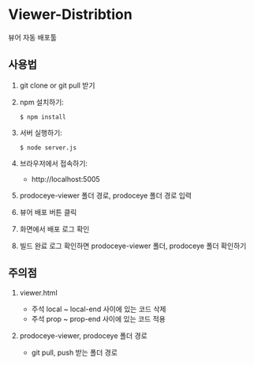 # Viewer-Distribtion

뷰어 자동 배포툴

## 사용법

1.  git clone or git pull 받기

2.  npm 설치하기:

        $ npm install

3.  서버 실행하기:

        $ node server.js

4.  브라우저에서 접속하기:

    - http://localhost:5005

5.  prodoceye-viewer 폴더 경로, prodoceye 폴더 경로 입력

6.  뷰어 배포 버튼 클릭

7.  화면에서 배포 로그 확인

8.  빌드 완료 로그 확인하면 prodoceye-viewer 폴더, prodoceye 폴더 확인하기

## 주의점

1. viewer.html

   - 주석 local ~ local-end 사이에 있는 코드 삭제
   - 주석 prop ~ prop-end 사이에 있는 코드 적용

2. prodoceye-viewer, prodoceye 폴더 경로
   - git pull, push 받는 폴더 경로
